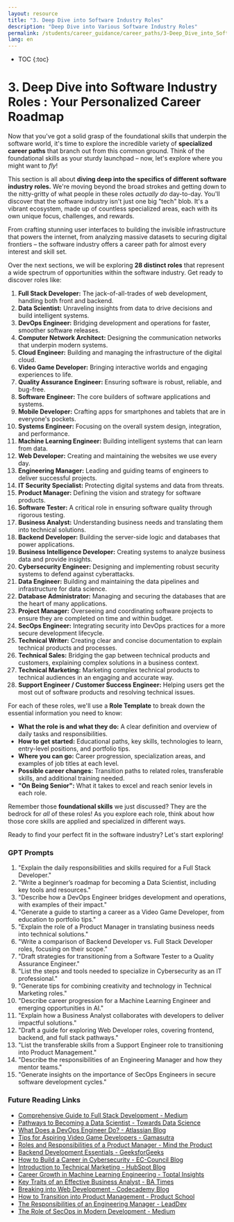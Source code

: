 ```yaml
---
layout: resource
title: "3. Deep Dive into Software Industry Roles"
description: "Deep Dive into Various Software Industry Roles"
permalink: /students/career_guidance/career_paths/3-Deep_Dive_into_Software_Industry_Roles/
lang: en
---
```

* TOC
{:toc}

# 3. Deep Dive into Software Industry Roles :  Your Personalized Career Roadmap

Now that you've got a solid grasp of the foundational skills that underpin the software world, it's time to explore the incredible variety of **specialized career paths** that branch out from this common ground.  Think of the foundational skills as your sturdy launchpad – now, let's explore where you might want to *fly*!

This section is all about **diving deep into the specifics of different software industry roles.**  We're moving beyond the broad strokes and getting down to the nitty-gritty of what people in these roles *actually do* day-to-day.  You'll discover that the software industry isn't just one big "tech" blob. It's a vibrant ecosystem, made up of countless specialized areas, each with its own unique focus, challenges, and rewards.

From crafting stunning user interfaces to building the invisible infrastructure that powers the internet, from analyzing massive datasets to securing digital frontiers – the software industry offers a career path for almost every interest and skill set.

Over the next sections, we will be exploring **28 distinct roles** that represent a wide spectrum of opportunities within the software industry.  Get ready to discover roles like:

1.  **Full Stack Developer:**  The jack-of-all-trades of web development, handling both front and backend.
2.  **Data Scientist:** Unraveling insights from data to drive decisions and build intelligent systems.
3.  **DevOps Engineer:**  Bridging development and operations for faster, smoother software releases.
4.  **Computer Network Architect:** Designing the communication networks that underpin modern systems.
5.  **Cloud Engineer:** Building and managing the infrastructure of the digital cloud.
6.  **Video Game Developer:** Bringing interactive worlds and engaging experiences to life.
7.  **Quality Assurance Engineer:**  Ensuring software is robust, reliable, and bug-free.
8.  **Software Engineer:**  The core builders of software applications and systems.
9.  **Mobile Developer:**  Crafting apps for smartphones and tablets that are in everyone's pockets.
10. **Systems Engineer:** Focusing on the overall system design, integration, and performance.
11. **Machine Learning Engineer:**  Building intelligent systems that can learn from data.
12. **Web Developer:**  Creating and maintaining the websites we use every day.
13. **Engineering Manager:**  Leading and guiding teams of engineers to deliver successful projects.
14. **IT Security Specialist:**  Protecting digital systems and data from threats.
15. **Product Manager:**  Defining the vision and strategy for software products.
16. **Software Tester:**  A critical role in ensuring software quality through rigorous testing.
17. **Business Analyst:**  Understanding business needs and translating them into technical solutions.
18. **Backend Developer:**  Building the server-side logic and databases that power applications.
19.  **Business Intelligence Developer:**  Creating systems to analyze business data and provide insights.
20. **Cybersecurity Engineer:**  Designing and implementing robust security systems to defend against cyberattacks.
21. **Data Engineer:**  Building and maintaining the data pipelines and infrastructure for data science.
22. **Database Administrator:**  Managing and securing the databases that are the heart of many applications.
23. **Project Manager:**  Overseeing and coordinating software projects to ensure they are completed on time and within budget.
24. **SecOps Engineer:**  Integrating security into DevOps practices for a more secure development lifecycle.
25. **Technical Writer:**  Creating clear and concise documentation to explain technical products and processes.
26. **Technical Sales:**  Bridging the gap between technical products and customers, explaining complex solutions in a business context.
27. **Technical Marketing:**  Marketing complex technical products to technical audiences in an engaging and accurate way.
28. **Support Engineer / Customer Success Engineer:**  Helping users get the most out of software products and resolving technical issues.

For each of these roles, we'll use a **Role Template** to break down the essential information you need to know:

*   **What the role is and what they do:**  A clear definition and overview of daily tasks and responsibilities.
*   **How to get started:**  Educational paths, key skills, technologies to learn, entry-level positions, and portfolio tips.
*   **Where you can go:**  Career progression, specialization areas, and examples of job titles at each level.
*   **Possible career changes:**  Transition paths to related roles, transferable skills, and additional training needed.
*   **"On Being Senior":** What it takes to excel and reach senior levels in each role.

Remember those **foundational skills** we just discussed?  They are the bedrock for *all* of these roles! As you explore each role, think about how those core skills are applied and specialized in different ways.

Ready to find your perfect fit in the software industry? Let's start exploring!

### **GPT Prompts**

1. "Explain the daily responsibilities and skills required for a Full Stack Developer."
2. "Write a beginner’s roadmap for becoming a Data Scientist, including key tools and resources."
3. "Describe how a DevOps Engineer bridges development and operations, with examples of their impact."
4. "Generate a guide to starting a career as a Video Game Developer, from education to portfolio tips."
5. "Explain the role of a Product Manager in translating business needs into technical solutions."
6. "Write a comparison of Backend Developer vs. Full Stack Developer roles, focusing on their scope."
7. "Draft strategies for transitioning from a Software Tester to a Quality Assurance Engineer."
8. "List the steps and tools needed to specialize in Cybersecurity as an IT professional."
9. "Generate tips for combining creativity and technology in Technical Marketing roles."
10. "Describe career progression for a Machine Learning Engineer and emerging opportunities in AI."
11. "Explain how a Business Analyst collaborates with developers to deliver impactful solutions."
12. "Draft a guide for exploring Web Developer roles, covering frontend, backend, and full stack pathways."
13. "List the transferable skills from a Support Engineer role to transitioning into Product Management."
14. "Describe the responsibilities of an Engineering Manager and how they mentor teams."
15. "Generate insights on the importance of SecOps Engineers in secure software development cycles."


### **Future Reading Links**

- [Comprehensive Guide to Full Stack Development - Medium](https://medium.com/)
- [Pathways to Becoming a Data Scientist - Towards Data Science](https://towardsdatascience.com/)
- [What Does a DevOps Engineer Do? - Atlassian Blog](https://www.atlassian.com/)
- [Tips for Aspiring Video Game Developers - Gamasutra](https://www.gamedeveloper.com/)
- [Roles and Responsibilities of a Product Manager - Mind the Product](https://www.mindtheproduct.com/)
- [Backend Development Essentials - GeeksforGeeks](https://www.geeksforgeeks.org/)
- [How to Build a Career in Cybersecurity - EC-Council Blog](https://blog.eccouncil.org/)
- [Introduction to Technical Marketing - HubSpot Blog](https://blog.hubspot.com/)
- [Career Growth in Machine Learning Engineering - Toptal Insights](https://www.toptal.com/)
- [Key Traits of an Effective Business Analyst - BA Times](https://www.batimes.com/)
- [Breaking into Web Development - Codecademy Blog](https://www.codecademy.com/)
- [How to Transition into Product Management - Product School](https://productschool.com/)
- [The Responsibilities of an Engineering Manager - LeadDev](https://leaddev.com/)
- [The Role of SecOps in Modern Development - Medium](https://medium.com/)
